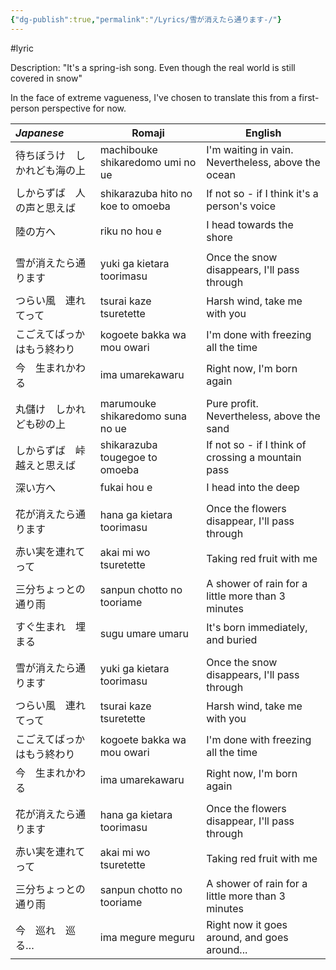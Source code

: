 ```yaml
---
{"dg-publish":true,"permalink":"/Lyrics/雪が消えたら通ります-/"}
---
```


#lyric

Description: "It's a spring-ish song. Even though the real world is still covered in snow"

In the face of extreme vagueness, I've chosen to translate this from a first-person perspective for now.

| _**Japanese**_ | Romaji                            | English                                            |
| :------------- | --------------------------------- | -------------------------------------------------- |
| 待ちぼうけ　しかれども海の上 | machibouke shikaredomo umi no ue  | I'm waiting in vain. Nevertheless, above the ocean |
| しからずば　人の声と思えば  | shikarazuba hito no koe to omoeba | If not so - if I think it's a person's voice       |
| 陸の方へ           | riku no hou e                     | I head towards the shore                           |
|                |                                   |                                                    |
| 雪が消えたら通ります     | yuki ga kietara toorimasu         | Once the snow disappears, I'll pass through        |
| つらい風　連れてって     | tsurai kaze tsuretette            | Harsh wind, take me with you                       |
| こごえてばっかはもう終わり  | kogoete bakka wa mou owari        | I'm done with freezing all the time                |
| 今　生まれかわる       | ima umarekawaru                   | Right now, I'm born again                          |
|                |                                   |                                                    |
| 丸儲け　しかれども砂の上   | marumouke shikaredomo suna no ue  | Pure profit. Nevertheless, above the sand          |
| しからずば　峠越えと思えば  | shikarazuba tougegoe to omoeba    | If not so - if I think of crossing a mountain pass |
| 深い方へ           | fukai hou e                       | I head into the deep                               |
|                |                                   |                                                    |
| 花が消えたら通ります     | hana ga kietara toorimasu         | Once the flowers disappear, I'll pass through      |
| 赤い実を連れてって      | akai mi wo tsuretette             | Taking red fruit with me                           |
| 三分ちょっとの通り雨     | sanpun chotto no tooriame         | A shower of rain for a little more than 3 minutes  |
| すぐ生まれ　埋まる      | sugu umare umaru                  | It's born immediately, and buried                  |
|                |                                   |                                                    |
| 雪が消えたら通ります     | yuki ga kietara toorimasu         | Once the snow disappears, I'll pass through        |
| つらい風　連れてって     | tsurai kaze tsuretette            | Harsh wind, take me with you                       |
| こごえてばっかはもう終わり  | kogoete bakka wa mou owari        | I'm done with freezing all the time                |
| 今　生まれかわる       | ima umarekawaru                   | Right now, I'm born again                          |
|                |                                   |                                                    |
| 花が消えたら通ります     | hana ga kietara toorimasu         | Once the flowers disappear, I'll pass through      |
| 赤い実を連れてって      | akai mi wo tsuretette             | Taking red fruit with me                           |
| 三分ちょっとの通り雨     | sanpun chotto no tooriame         | A shower of rain for a little more than 3 minutes  |
| 今　巡れ　巡る…       | ima megure meguru                 | Right now it goes around, and goes around...       |